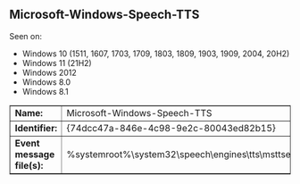 ## Microsoft-Windows-Speech-TTS

Seen on:
* Windows 10 (1511, 1607, 1703, 1709, 1803, 1809, 1903, 1909, 2004, 20H2)
* Windows 11 (21H2)
* Windows 2012
* Windows 8.0
* Windows 8.1

<table border="1" class="docutils">
  <tbody>
    <tr>
      <td><b>Name:</b></td>
      <td>Microsoft-Windows-Speech-TTS</td>
    </tr>
    <tr>
      <td><b>Identifier:</b></td>
      <td>{74dcc47a-846e-4c98-9e2c-80043ed82b15}</td>
    </tr>
    <tr>
      <td><b>Event message file(s):</b></td>
      <td>%systemroot%\system32\speech\engines\tts\msttsengine.dll</td>
    </tr>
  </tbody>
</table>

&nbsp;

